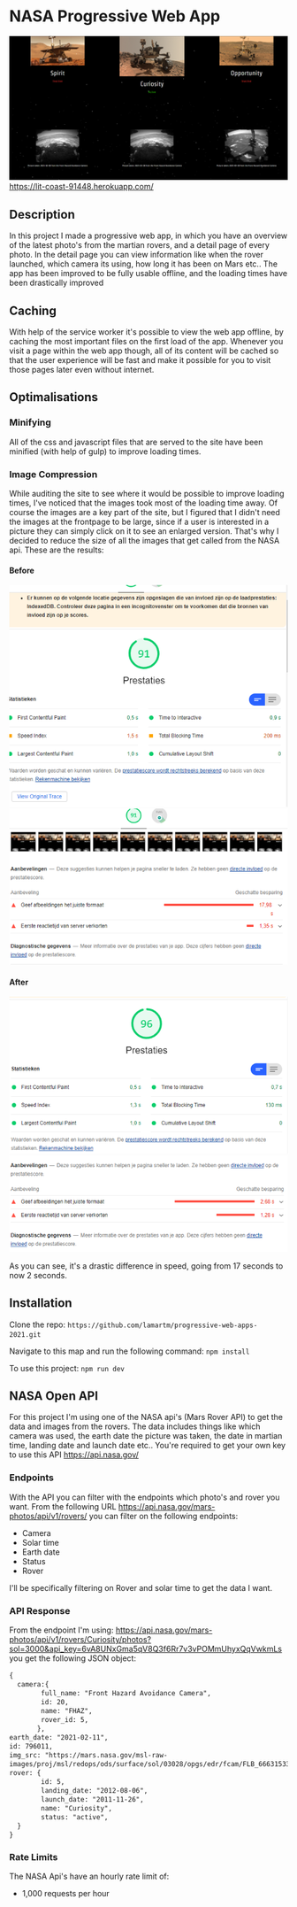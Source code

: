 # NASA Progressive Web App
![overview](https://github.com/lamartm/web-app-from-scratch-2021/blob/master/images/3kbl.png)
https://lit-coast-91448.herokuapp.com/

## Description

In this project I made a progressive web app, in which you have an overview of the latest photo's from the martian rovers, and a detail page of every photo. In the detail page you can view information like when the rover launched, which camera its using, how long it has been on Mars etc.. The app has been improved to be fully usable offline, and the loading times have been drastically improved

## Caching
With help of the service worker it's possible to view the web app offline, by caching the most important files on the first load of the app. Whenever you visit a page within the web app though, all of its content will be cached so that the user experience will be fast and make it possible for you to visit those pages later even without internet.

## Optimalisations

### Minifying
All of the css and javascript files that are served to the site have been minified (with help of gulp) to improve loading times.

### Image Compression

While auditing the site to see where it would be possible to improve loading times, I've noticed that the images took most of the loading time away. Of course the images are a key part of the site, but I figured that I didn't need the images at the frontpage to be large, since if a user is interested in a picture they can simply click on it to see an enlarged version. That's why I decided to reduce the size of all the images that get called from the NASA api. These are the results:

#### Before
![1](https://github.com/lamartm/progressive-web-apps-2021/blob/master/public/images/1.PNG)
![2](https://github.com/lamartm/progressive-web-apps-2021/blob/master/public/images/2.PNG)


#### After
![3](https://github.com/lamartm/progressive-web-apps-2021/blob/master/public/images/3.PNG)
![4](https://github.com/lamartm/progressive-web-apps-2021/blob/master/public/images/4.PNG)

As you can see, it's a drastic difference in speed, going from 17 seconds to now 2 seconds.
## Installation

Clone the repo:
```https://github.com/lamartm/progressive-web-apps-2021.git```

Navigate to this map and run the following command:
``` npm install ```

To use this project:
``` npm run dev ```

## NASA Open API
For this project I'm using one of the NASA api's (Mars Rover API) to get the data and images from the rovers. The data includes things like which camera was used, the earth date the picture was taken, the date in martian time, landing date and launch date etc.. You're required to get your own key to use this API
https://api.nasa.gov/

### Endpoints
With the API you can filter with the endpoints which photo's and rover you want. From the following URL https://api.nasa.gov/mars-photos/api/v1/rovers/ you can filter on the following endpoints:

- Camera
- Solar time
- Earth date
- Status
- Rover

I'll be specifically filtering on Rover and solar time to get the data I want.

### API Response
From the endpoint I'm using: https://api.nasa.gov/mars-photos/api/v1/rovers/Curiosity/photos?sol=3000&api_key=6vA8UNxGma5qV8Q3f6Rr7v3vPOMmUhyxQqVwkmLs you get the following JSON object:
```
{
  camera:{
        full_name: "Front Hazard Avoidance Camera",
        id: 20,
        name: "FHAZ",
        rover_id: 5,
       },
earth_date: "2021-02-11",
id: 796011,
img_src: "https://mars.nasa.gov/msl-raw-images/proj/msl/redops/ods/surface/sol/03028/opgs/edr/fcam/FLB_666315333EDR_F0861218FHAZ00302M_.JPG",
rover: {
        id: 5,
        landing_date: "2012-08-06",
        launch_date: "2011-11-26",
        name: "Curiosity",
        status: "active",
  }
}
```

### Rate Limits
The NASA Api's have an hourly rate limit of:
- 1,000 requests per hour
